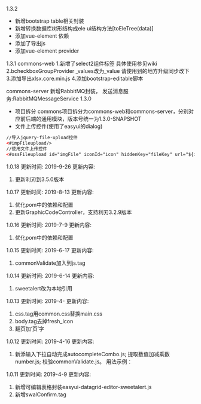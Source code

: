 1.3.2
* 新增bootstrap table相关封装
* 新增转换数据库树形结构成ele ui结构方法[toEleTree(data)]
* 添加vue-element 依赖
* 添加了导出js
* 添加vue-element provider 

1.3.1
commons-web
1.新增了select2组件标签 具体使用参见wiki
2.bcheckboxGroupProvider _values改为_value 请使用到的地方升级同步改下
3.添加导出xlsx.core.min.js
4.添加bootstrap-editable脚本

commons-server
新增RabbitMQ封装，
发送消息服务:RabbitMQMessageService
1.3.0
- 项目拆分
commons项目拆分为commons-web和commons-server，分别对应前后端的通用模块，版本号统一为1.3.0-SNAPSHOT
- 文件上传控件(使用了easyui的dialog)
```html
//导入jquery-file-upload控件
<#impFileupload/>
//使用文件上传控件
<#ossFileupload id="imgFile" iconId="icon" hiddenKey="fileKey" url="${imgUrl}"></#ossFileupload>
```

1.0.18
更新时间: 
2019-9-26
更新内容:
1. 更新利刃到3.5.0版本

1.0.17
更新时间: 
2019-8-13
更新内容:
1. 优化pom中的依赖和配置
2. 更新GraphicCodeController，支持利刃3.2.9版本

1.0.16
更新时间: 
2019-7-9
更新内容:
1. 优化pom中的依赖和配置

1.0.15
更新时间: 
2019-6-17
更新内容:
1. commonValidate加入到js.tag


1.0.14
更新时间: 
2019-6-14
更新内容:
1. sweetalert改为本地引用

1.0.13
更新时间: 
2019-4-
更新内容:
1. css.tag用common.css替换main.css
2. body.tag去掉fresh_icon
3. 翻页加‘页’字


1.0.12
更新时间: 
2019-4-16
更新内容:
1. 新添输入下拉自动完成autocompleteCombo.js;
   提取数值加减乘数number.js;
   校验commonValidate.js。
   用法示例：<script src="${contextPath}/resources/js/autocompleteCombo.js"></script>



1.0.11
更新时间: 
2019-4-9 
更新内容:
1. 新增可编辑表格封装easyui-datagrid-editor-sweetalert.js
2. 新增swalConfirm.tag









